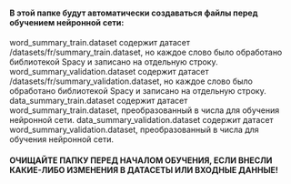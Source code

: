 #### В этой папке будут автоматически создаваться файлы перед обучением нейронной сети:

word_summary_train.dataset содержит датасет /datasets/fr/summary_train.dataset, но каждое слово было обработано библиотекой Spacy и записано на отдельную строку.
word_summary_validation.dataset содержит датасет /datasets/fr/summary_validation.dataset, но каждое слово было обработано библиотекой Spacy и записано на отдельную
строку.
data_summary_train.dataset содержит датасет word_summary_train.dataset, преобразованный в числа для обучения нейронной сети.
data_summary_validation.dataset содержит датасет word_summary_validation.dataset, преобразованный в числа для обучения нейронной сети.

#### ОЧИЩАЙТЕ ПАПКУ ПЕРЕД НАЧАЛОМ ОБУЧЕНИЯ, ЕСЛИ ВНЕСЛИ КАКИЕ-ЛИБО ИЗМЕНЕНИЯ В ДАТАСЕТЫ ИЛИ ВХОДНЫЕ ДАННЫЕ!
